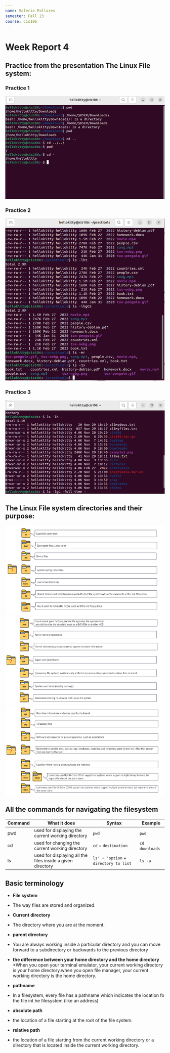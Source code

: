 ```yaml
---
name: Valerie Pallares
semester: Fall 23
course: cis106
---
```


# Week Report 4

## Practice from the presentation The Linux File system:
### Practice 1
![practice 1](wr4-p1.png)<br>

### Practice 2
![practice 2](wr4-p2.png)<br>

### Practice 3
![practice 3](wr4-p3.png)<br>

## The Linux File system directories and their purpose:

![filesystem 1](fs1.1.png)<br>
![filesystem 2](fs1.2.png)<br>
![filesystem 3](fs1.3.png)<br>

## All the commands for navigating the filesystem

| Command | What it does                                               | Syntax                                | Example        |
| ------- | ---------------------------------------------------------- | ------------------------------------- | -------------- |
| pwd     | used for displaying the current working directory          | `pwd`                                 | `pwd`          |
| cd      | used for changing the current working directory            | `cd` + `destination`                  | `cd downloads` |
| ls      | used for displaying all the files inside a given directory | `ls' + 'option` + `directory to list` | `ls -a`        |


## Basic terminology
* **File system**
* The way files are stored and organized.
  
* **Current directory**
* The directory where you are at the moment.
  
* **parent directory**
* You are always working inside a particular directory and you can move forward to a subdirectory or backwards to the previous directory

* **the difference between your home directory and the home directory**
*When you open your terminal emulator, your current working directory is your home directory.when you open file manager, your current working directory is the home directory.

* **pathname**
*  In a filesystem, every file has a pathname which indicates the location fo the file int he filesystem (like an address)
  
* **absolute path**
* the location of a file starting at the root of the file system.
  
* **relative path**
* the location of a file starting from the current working directory or a directory that is located inside the current working directory.